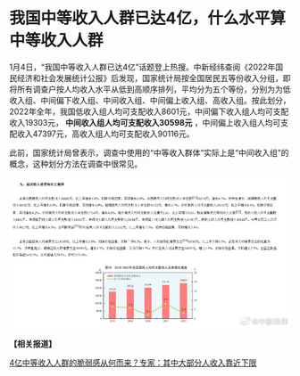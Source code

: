 # 我国中等收入人群已达4亿，什么水平算中等收入人群

1月4日，“我国中等收入人群已达4亿”话题登上热搜。中新经纬查阅《2022年国民经济和社会发展统计公报》后发现，国家统计局按全国居民五等份收入分组，即将所有调查户按人均收入水平从低到高顺序排列，平均分为五个等份，分别为为低收入组、中间偏下收入组、中间收入组、中间偏上收入组、高收入组。按此划分，2022年全年，我国低收入组人均可支配收入8601元，中间偏下收入组人均可支配收入19303元，
**中间收入组人均可支配收入30598元** ，中间偏上收入组人均可支配收入47397元，高收入组人均可支配收入90116元。

此前，国家统计局曾表示，调查中使用的“中等收入群体”实际上是“中间收入组”的概念，这种划分方法在调查中很常见。

![9d6df1aebc48f3004d5681bfd6988059.jpg](https://raw.githubusercontent.com/qqhsx/qqnews_image/main/2024/01/04/我国中等收入人群已达4亿，什么水平算中等收入人群/9d6df1aebc48f3004d5681bfd6988059.jpg)

**【相关报道】**

[4亿中等收入人群的脆弱感从何而来？专家：其中大部分人收入靠近下限](https://news.qq.com/rain/a/20240104A0145Y00)

